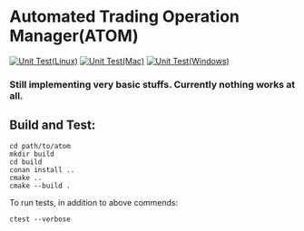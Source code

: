 # Automated Trading Operation Manager(ATOM)

[![Unit Test(Linux)](https://github.com/liu1009xf/atom/actions/workflows/linux_ut.yml/badge.svg)](https://github.com/liu1009xf/atom/actions/workflows/linux_ut.yml)
[![Unit Test(Mac)](https://github.com/liu1009xf/atom/actions/workflows/mac_ut.yml/badge.svg)](https://github.com/liu1009xf/atom/actions/workflows/mac_ut.yml)
[![Unit Test(Windows)](https://github.com/liu1009xf/atom/actions/workflows/windows_ut.yml/badge.svg)](https://github.com/liu1009xf/atom/actions/workflows/windows_ut.yml)

### Still implementing very basic stuffs. Currently nothing works at all.

## Build and Test:
```
cd path/to/atom
mkdir build
cd build
conan install ..
cmake ..
cmake --build .
```
  
To run tests, in addition to above commends:
```
ctest --verbose
```